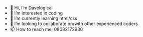 - 👋 Hi, I’m Davelogical
- 👀 I’m interested in coding
- 🌱 I’m currently learning html/css
- 💞️ I’m looking to collaborate on/with other experienced coders
- 📫 How to reach me; 08082172930

<!---
Davelogical/Davelogical is a ✨ special ✨ repository because its `README.md` (this file) appears on your GitHub profile.
You can click the Preview link to take a look at your changes.
--->
